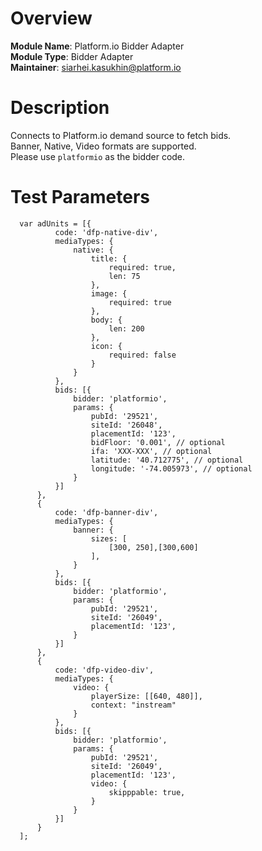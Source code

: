 # Overview

**Module Name**: Platform.io Bidder Adapter  
**Module Type**: Bidder Adapter  
**Maintainer**: siarhei.kasukhin@platform.io  

# Description

Connects to Platform.io demand source to fetch bids.  
Banner, Native, Video formats are supported.  
Please use ```platformio``` as the bidder code.

# Test Parameters
```
  var adUnits = [{
          code: 'dfp-native-div',
          mediaTypes: {
              native: {
                  title: {
                      required: true,
                      len: 75
                  },
                  image: {
                      required: true
                  },
                  body: {
                      len: 200
                  },
                  icon: {
                      required: false
                  }
              }
          },
          bids: [{
              bidder: 'platformio',
              params: {
                  pubId: '29521',
                  siteId: '26048',
                  placementId: '123',
                  bidFloor: '0.001', // optional
                  ifa: 'XXX-XXX', // optional
                  latitude: '40.712775', // optional
                  longitude: '-74.005973', // optional
              }
          }]
      },
      {
          code: 'dfp-banner-div',
          mediaTypes: {
              banner: {
                  sizes: [
                      [300, 250],[300,600]
                  ],
              }
          },
          bids: [{
              bidder: 'platformio',
              params: {
                  pubId: '29521',
                  siteId: '26049',
                  placementId: '123',
              }
          }]
      },
      {
          code: 'dfp-video-div',
          mediaTypes: {
              video: {
                  playerSize: [[640, 480]],
                  context: "instream"
              }
          },
          bids: [{
              bidder: 'platformio',
              params: {
                  pubId: '29521',
                  siteId: '26049',
                  placementId: '123',
                  video: {
                      skipppable: true,
                  }
              }
          }]
      }
  ];
```
